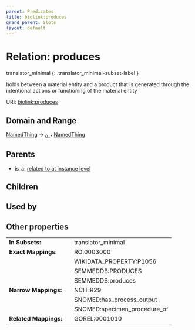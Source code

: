 ```yaml
---
parent: Predicates
title: biolink:produces
grand_parent: Slots
layout: default
---
```


# Relation: produces

translator_minimal
{: .translator_minimal-subset-label }


holds between a material entity and a product that is generated through the intentional actions or functioning of the material entity

URI: [biolink:produces](https://w3id.org/biolink/vocab/produces)

## Domain and Range

[NamedThing](NamedThing.md) ->  <sub>0..\*</sub> [NamedThing](NamedThing.md)

## Parents

 *  is_a: [related to at instance level](related_to_at_instance_level.md)

## Children


## Used by


## Other properties

|  |  |  |
| --- | --- | --- |
| **In Subsets:** | | translator_minimal |
| **Exact Mappings:** | | RO:0003000 |
|  | | WIKIDATA_PROPERTY:P1056 |
|  | | SEMMEDDB:PRODUCES |
|  | | SEMMEDDB:produces |
| **Narrow Mappings:** | | NCIT:R29 |
|  | | SNOMED:has_process_output |
|  | | SNOMED:specimen_procedure_of |
| **Related Mappings:** | | GOREL:0001010 |

